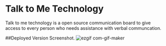 # Talk to Me Technology

Talk to me technology is a open source communication board to give access to every person who needs assistance with verbal communcation.  


##Deployed Version Screenshot.
![ezgif com-gif-maker](https://user-images.githubusercontent.com/76171953/162774535-fd5d0859-95f3-433b-8f9f-00c33b5d2229.gif)
